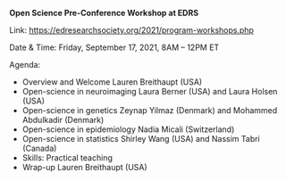 **Open Science Pre-Conference Workshop at EDRS**

Link: https://edresearchsociety.org/2021/program-workshops.php

Date & Time: Friday, September 17, 2021, 8AM – 12PM ET

Agenda: 
- Overview and Welcome Lauren Breithaupt (USA)  
- Open-science in neuroimaging Laura Berner (USA) and Laura Holsen (USA)
- Open-science in genetics Zeynap Yilmaz (Denmark) and Mohammed Abdulkadir (Denmark)
- Open-science in epidemiology Nadia Micali (Switzerland)
- Open-science in statistics Shirley Wang (USA) and Nassim Tabri (Canada)
- Skills: Practical teaching
- Wrap-up Lauren Breithaupt (USA)
